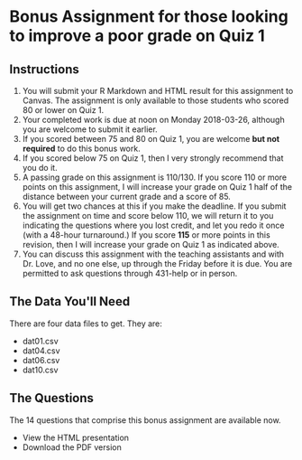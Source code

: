 # Bonus Assignment for those looking to improve a poor grade on Quiz 1

## Instructions

1. You will submit your R Markdown and HTML result for this assignment to Canvas. The assignment is only available to those students who scored 80 or lower on Quiz 1.
2. Your completed work is due at noon on Monday 2018-03-26, although you are welcome to submit it earlier.
3. If you scored between 75 and 80 on Quiz 1, you are welcome **but not required** to do this bonus work. 
4. If you scored below 75 on Quiz 1, then I very strongly recommend that you do it.
5. A passing grade on this assignment is 110/130. If you score 110 or more points on this assignment, I will increase your grade on Quiz 1 half of the distance between your current grade and a score of 85.
6. You will get two chances at this if you make the deadline. If you submit the assignment on time and score below 110, we will return it to you indicating the questions where you lost credit, and let you redo it once (with a 48-hour turnaround.) If you score **115** or more points in this revision, then I will increase your grade on Quiz 1 as indicated above.
7. You can discuss this assignment with the teaching assistants and with Dr. Love, and no one else, up through the Friday before it is due. You are permitted to ask questions through 431-help or in person.

## The Data You'll Need

There are four data files to get. They are:

- dat01.csv
- dat04.csv
- dat06.csv
- dat10.csv

## The Questions

The 14 questions that comprise this bonus assignment are available now.

- View the HTML presentation
- Download the PDF version

